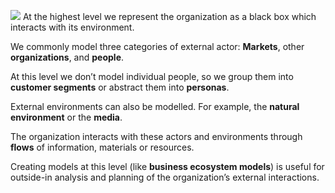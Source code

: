 ![](Journal/Jeff/Business%20stuff/Bio%20Sensor%20Meta%20Model/01%20What%20is%20a%20Meta%20Model?/Ardoq/Meta%20Model/01%20High%20Level%20Metamodel%20Concepts/attachments/Pasted%20image%2020231101130747.png)
At the highest level we represent the organization as a black box which interacts with its environment.

We commonly model three categories of external actor: **Markets**, other **organizations**, and **people**.

At this level we don’t model individual people, so we group them into **customer segments** or abstract them into **personas**.

External environments can also be modelled. For example, the **natural environment** or the **media**.

The organization interacts with these actors and environments through **flows** of information, materials or resources.

Creating models at this level (like **business ecosystem models**) is useful for outside-in analysis and planning of the organization’s external interactions.